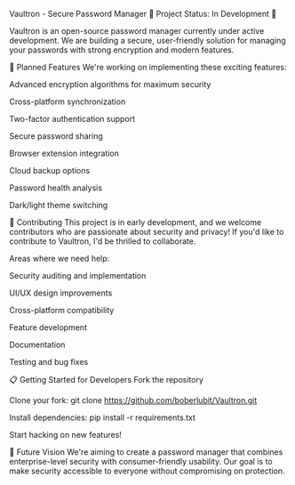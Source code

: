 Vaultron - Secure Password Manager
🚧 Project Status: In Development 🚧

Vaultron is an open-source password manager currently under active development. We are building a secure, user-friendly solution for managing your passwords with strong encryption and modern features.

🌟 Planned Features
We're working on implementing these exciting features:

Advanced encryption algorithms for maximum security

Cross-platform synchronization

Two-factor authentication support

Secure password sharing

Browser extension integration

Cloud backup options

Password health analysis

Dark/light theme switching

🤝 Contributing
This project is in early development, and we welcome contributors who are passionate about security and privacy! If you'd like to contribute to Vaultron, I'd be thrilled to collaborate.

Areas where we need help:

Security auditing and implementation

UI/UX design improvements

Cross-platform compatibility

Feature development

Documentation

Testing and bug fixes

📋 Getting Started for Developers
Fork the repository

Clone your fork: git clone https://github.com/boberlubit/Vaultron.git

Install dependencies: pip install -r requirements.txt

Start hacking on new features!

🔮 Future Vision
We're aiming to create a password manager that combines enterprise-level security with consumer-friendly usability. Our goal is to make security accessible to everyone without compromising on protection.
